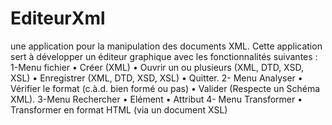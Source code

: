 # EditeurXml
une application pour la manipulation des documents XML. Cette application sert à développer un éditeur graphique avec les
fonctionnalités suivantes :
1-Menu fichier
• Créer (XML)
• Ouvrir un ou plusieurs (XML, DTD, XSD, XSL)
• Enregistrer (XML, DTD, XSD, XSL)
• Quitter.
2- Menu Analyser
• Vérifier le format (c.à.d. bien formé ou pas)
• Valider (Respecte un Schéma XML).
3-Menu Rechercher
• Elément
• Attribut
4- Menu Transformer
• Transformer en format HTML (via un document XSL)
